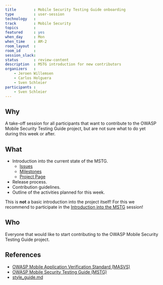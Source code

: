 ```yaml
---
title        : Mobile Security Testing Guide onboarding
type         : user-session
technology   :
track        : Mobile Security
topics       :
featured     : yes
when_day     : Mon
when_time    : AM-2
room_layout  :
room_id      :
session_slack:
status       : review-content
description  : MSTG introduction for new contributors
organizers   :
    - Jeroen Willemsen
    - Carlos Holguera
    - Sven Schleier 
participants :
    - Sven Schleier
---
```


## Why

A take-off session for all participants that want to contribute to the OWASP Mobile Security Testing Guide project, but are not sure what to do yet during this week or after.

## What

- Introduction into the current state of the MSTG.
  - [Issues](https://github.com/OWASP/owasp-mstg/issues)
  - [Milestones](https://github.com/OWASP/owasp-mstg/milestones)
  - [Project Page](https://github.com/OWASP/owasp-mstg/projects)
- Release process.
- Contribution guidelines.
- Outline of the activities planned for this week.

This is **not** a basic introduction into the project itself! For this
we recommend to participate in the [Introduction into the MSTG](/tracks/Mboile/user-sessions/intro-mstg/) session!

## Who

Everyone that would like to start contributing to the OWASP Mobile Security Testing Guide project.

## References

- [OWASP Mobile Application Verification Standard (MASVS)](https://github.com/OWASP/owasp-masvs "MASVS")
- [OWASP Mobile Security Testing Guide (MSTG)](https://github.com/OWASP/owasp-mstg "MSTG")
- [style_guide.md](https://github.com/OWASP/owasp-mstg/blob/master/CONTRIBUTING.md)
